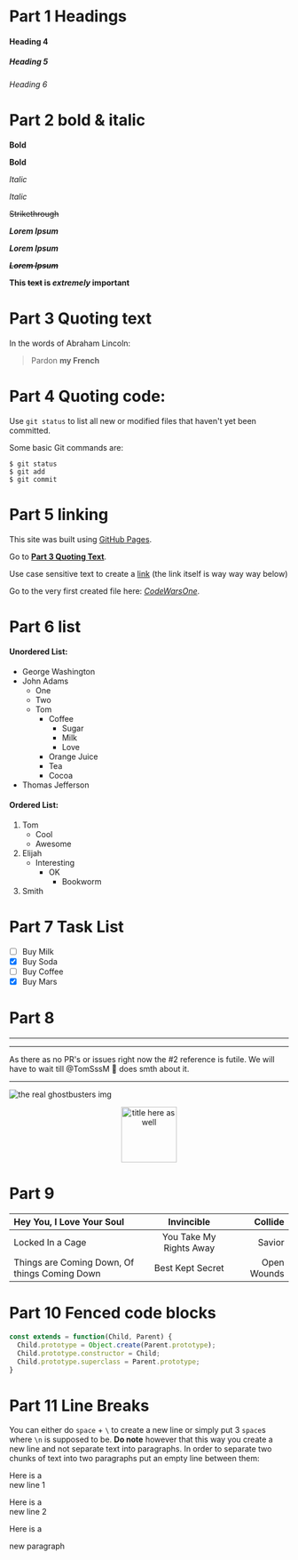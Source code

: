 # Part 1 Headings
#### Heading 4
##### Heading 5
###### Heading 6

# Part 2 bold & italic

**Bold**

__Bold__

*Italic*

_Italic_

~~Strikethrough~~

*__Lorem Ipsum__*

**_Lorem Ipsum_**

**_~~Lorem Ipsum~~_**

**This ~~text~~ is _extremely_ important**

# Part 3 Quoting text

In the words of Abraham Lincoln:
> Pardon __my French__

# Part 4 Quoting code:
Use `git status` to list all new or modified files that haven't yet been committed.

Some basic Git commands are:
```
$ git status
$ git add
$ git commit
```

# Part 5 linking

This site was built using [GitHub Pages](https://pages.github.com/).

Go to [__Part 3 Quoting Text__](./markdownCheatSheet.md#part-3-quoting-text).

Use case sensitive text to create a [link][text or Number here] (the link itself is way way way below)

Go to the very first created file here: [_CodeWarsOne_].

[text or Number here]: https://example.com/
[_CodeWarsOne_]: ../Laboratory.js

# Part 6 list
#### Unordered List:
- George Washington
- John Adams
  - One
  - Two
  - Tom
    * Coffee
      - Sugar
      - Milk
      - Love
    * Orange Juice
    * Tea
    * Cocoa
- Thomas Jefferson

#### Ordered List:
1. Tom
    - Cool
    - Awesome
2. Elijah
    * Interesting
      * OK
        - Bookworm
3. Smith

# Part 7 Task List
- [ ] Buy Milk
- [x] Buy Soda
- [ ] Buy Coffee
- [x] Buy Mars

# Part 8

---
***

As there as no PR's or issues right now the #2 reference is futile. We will have to wait till @TomSssM :koala: does smth about it.

___

![the real ghostbusters img](https://upload.wikimedia.org/wikipedia/en/thumb/5/5d/Realghostbusters_title.jpg/250px-Realghostbusters_title.jpg "Title Here")

<p align="center">
  <img src="https://upload.wikimedia.org/wikipedia/en/thumb/5/5d/Realghostbusters_title.jpg/250px-Realghostbusters_title.jpg" width="100" height="100" title="title here as well" />
</p>

# Part 9
| Hey You, I Love Your Soul | Invincible | Collide |
| :--- | :---: | ---: |
| Locked In a Cage | You Take My Rights Away | Savior |
| Things are Coming Down, Of things Coming Down | Best Kept Secret | Open Wounds |

# Part 10 Fenced code blocks
```javascript
const extends = function(Child, Parent) {
  Child.prototype = Object.create(Parent.prototype);
  Child.prototype.constructor = Child;
  Child.prototype.superclass = Parent.prototype;
}
```
# Part 11 Line Breaks

You can either do `space` + `\` to create a new line or simply put 3 `space`s where `\n` is supposed to be. __Do note__ however that this way you create a new line and not separate text into paragraphs. In order to separate two chunks of text into two paragraphs put an empty line between them:

Here is a \
new line 1

Here is a   
new line 2

Here is a

new paragraph